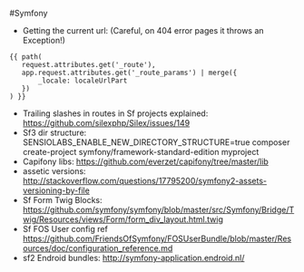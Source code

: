 #Symfony
 - Getting the current url: (Careful, on 404 error pages it throws an Exception!)

 ```
 {{ path(
    request.attributes.get('_route'),
    app.request.attributes.get('_route_params') | merge({
        _locale: localeUrlPart
    })
) }}
 ```
 - Trailing slashes in routes in Sf projects explained: https://github.com/silexphp/Silex/issues/149
 - Sf3 dir structure: SENSIOLABS_ENABLE_NEW_DIRECTORY_STRUCTURE=true composer create-project symfony/framework-standard-edition myproject
 - Capifony libs: https://github.com/everzet/capifony/tree/master/lib
 - assetic versions: http://stackoverflow.com/questions/17795200/symfony2-assets-versioning-by-file
 - Sf Form Twig Blocks: https://github.com/symfony/symfony/blob/master/src/Symfony/Bridge/Twig/Resources/views/Form/form_div_layout.html.twig
 - Sf FOS User config ref https://github.com/FriendsOfSymfony/FOSUserBundle/blob/master/Resources/doc/configuration_reference.md
 - sf2 Endroid bundles: http://symfony-application.endroid.nl/
